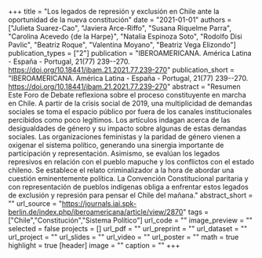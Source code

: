 +++
title = "Los legados de represión y exclusión en Chile ante la oportunidad de la nueva constitución"
date = "2021-01-01"
authors = ["Julieta Suarez-Cao", "Javiera Arce-Riffo", "Susana Riquelme Parra", "Carolina Acevedo {de la Harpe}", "Natalia Espinoza Soto", "Rodolfo Disi Pavlic", "Beatriz Roque", "Valentina Moyano", "Beatriz Vega Elizondo"]
publication_types = ["2"]
publication = "IBEROAMERICANA. América Latina - España - Portugal, 21(77) 239--270. https://doi.org/10.18441/ibam.21.2021.77.239-270"
publication_short = "IBEROAMERICANA. América Latina - España - Portugal, 21(77) 239--270. https://doi.org/10.18441/ibam.21.2021.77.239-270"
abstract = "Resumen 					Este Foro de Debate reflexiona sobre el proceso constituyente en marcha en Chile. A partir de la crisis social de 2019, una multiplicidad de demandas sociales se toma el espacio público por fuera de los canales institucionales percibidos como poco legítimos. Los artículos indagan acerca de las desigualdades de género y su impacto sobre algunas de estas demandas sociales. Las organizaciones feministas y la paridad de género vienen a oxigenar el sistema político, generando una sinergia importante de participación y representación. Asimismo, se evalúan los legados represivos en relación con el pueblo mapuche y los conflictos con el estado chileno. Se establece el relato criminalizador a la hora de abordar una cuestión eminentemente política. La Convención Constitucional paritaria y con representación de pueblos indígenas obliga a enfrentar estos legados de exclusión y represión para pensar el Chile del mañana."
abstract_short = ""
url_source = "https://journals.iai.spk-berlin.de/index.php/iberoamericana/article/view/2870"
tags = ["Chile","Constitución","Sistema Político"]
url_code = ""
image_preview = ""
selected = false
projects = []
url_pdf = ""
url_preprint = ""
url_dataset = ""
url_project = ""
url_slides = ""
url_video = ""
url_poster = ""
math = true
highlight = true
[header]
image = ""
caption = ""
+++

